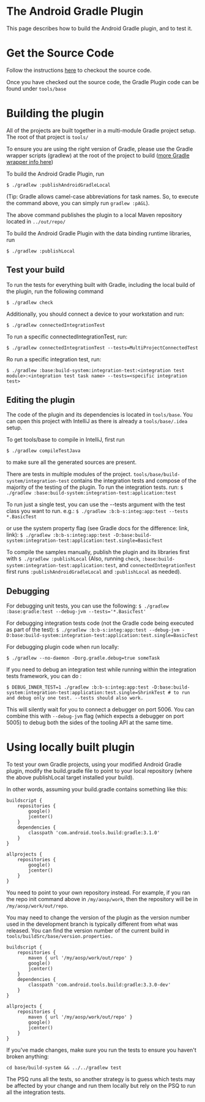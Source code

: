 The Android Gradle Plugin
=========================

This page describes how to build the Android Gradle plugin, and to test it.

# Get the Source Code

Follow the instructions [here](../source.md) to checkout the source code.

Once you have checked out the source code, the Gradle Plugin code can be found under `tools/base`

# Building the plugin

All of the projects are built together in a multi-module Gradle project setup.
The root of that project is `tools/`

To ensure you are using the right version of Gradle, please use the Gradle wrapper scripts (gradlew)
at the root of the project to build
([more Gradle wrapper info here](http://gradle.org/docs/current/userguide/gradle_wrapper.html))

To build the Android Gradle Plugin, run

```$ ./gradlew :publishAndroidGradleLocal```

(Tip: Gradle allows camel-case abbreviations for task names.
So, to execute the command above, you can simply run `gradlew :pAGL`).

The above command publishes the plugin to a local Maven repository located in `../out/repo/`

To build the Android Gradle Plugin with the data binding runtime libraries, run

```$ ./gradlew :publishLocal```

## Test your build

To run the tests for everything built with Gradle, including the local build of the plugin, run the following command

```$ ./gradlew check```

Additionally, you should connect a device to your workstation and run:

```$ ./gradlew connectedIntegrationTest```

To run a specific connectedIntegrationTest, run:

```$ ./gradlew connectedIntegrationTest --tests=MultiProjectConnectedTest```

Ro run a specific integration test, run:

```$ ./gradlew :base:build-system:integration-test:<integration test module>:<integration test task name> --tests=<specific integration test>```

## Editing the plugin

The code of the plugin and its dependencies is located in `tools/base`.
You can open this project with IntelliJ as there is already a `tools/base/.idea` setup.

To get tools/base to compile in IntelliJ, first run

```$ ./gradlew compileTestJava```

to make sure all the generated sources are present.

There are tests in multiple modules of the project.
`tools/base/build-system/integration-test` contains the integration tests and compose of the
majority of the testing of the plugin.
To run the integration tests. run:
```$ ./gradlew :base:build-system:integration-test:application:test```

To run just a single test, you can use the --tests argument with the test class you want to run.  e.g.:
```$ ./gradlew :b:b-s:integ:app:test --tests *.BasicTest```

or use the system property flag (see Gradle docs for the difference: link, link):
```$ ./gradlew :b:b-s:integ:app:test -D:base:build-system:integration-test:application:test.single=BasicTest```

To compile the samples manually, publish the plugin and its libraries first with
`$ ./gradlew :publishLocal`
(Also, running `check`, `:base:build-system:integration-test:application:test`, and `connectedIntegrationTest` first runs
`:publishAndroidGradleLocal` and `:publishLocal` as needed).

## Debugging

For debugging  unit tests, you can use the following:
```$ ./gradlew :base:gradle:test --debug-jvm --tests='*.BasicTest'```

For debugging integration tests code (not the Gradle code being executed as part of the test):
```$ ./gradlew :b:b-s:integ:app:test --debug-jvm -D:base:build-system:integration-test:application:test.single=BasicTest```

For debugging plugin code when run locally:
```$ cd a-sample-project  # Make sure build.gradle points at your local repo, as described below.
$ ./gradlew --no-daemon -Dorg.gradle.debug=true someTask
```

If you need to debug an integration test while running within the integration tests framework,
you can do :
```
$ DEBUG_INNER_TEST=1 ./gradlew :b:b-s:integ:app:test -D:base:build-system:integration-test:application:test.single=ShrinkTest # to run and debug only one test. --tests should also work.
```

This will silently wait for you to connect a debugger on port 5006. You can combine this with
`--debug-jvm` flag (which expects a debugger on port 5005) to debug both the sides of the tooling
API at the same time.

# Using locally built plugin

To test your own Gradle projects, using your modified Android Gradle plugin,
modify the build.gradle file to point to your local repository
(where the above publishLocal target installed your build).

In other words, assuming your build.gradle contains something like this:

```
buildscript {
    repositories {
        google()
        jcenter()
    }
    dependencies {
        classpath 'com.android.tools.build:gradle:3.1.0'
    }
}

allprojects {
    repositories {
        google()
        jcenter()
    }
}
```

You need to point to your own repository instead.
For example, if you ran the repo init command above in `/my/aosp/work`, then the repository will be
in `/my/aosp/work/out/repo`.

You may need to change the version of the plugin as the version number
used in the development branch is typically different from what was released.
You can find the version number of the current build in `tools/buildSrc/base/version.properties.`

```
buildscript {
    repositories {
        maven { url '/my/aosp/work/out/repo' }
        google()
        jcenter()
    }
    dependencies {
        classpath 'com.android.tools.build:gradle:3.3.0-dev'
    }
}

allprojects {
    repositories {
        maven { url '/my/aosp/work/out/repo' }
        google()
        jcenter()
    }
}
```

If you've made changes, make sure you run the tests to ensure you haven't broken anything:

```
cd base/build-system && ../../gradlew test
```

The PSQ runs all the tests, so another strategy is to guess which tests may be
affected by your change and run them locally but rely on the PSQ to run all the
integration tests.
